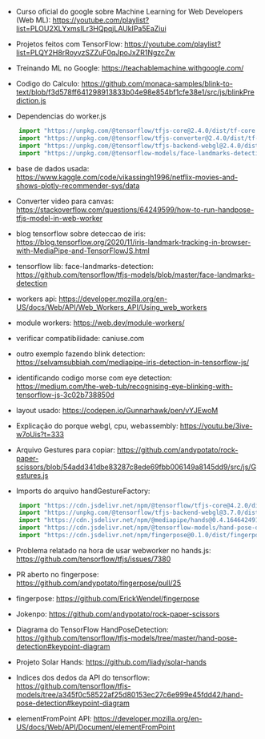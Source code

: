 - Curso oficial do google sobre Machine Learning for Web Developers (Web ML): https://youtube.com/playlist?list=PLOU2XLYxmsILr3HQpqjLAUkIPa5EaZiui
- Projetos feitos com TensorFlow: https://youtube.com/playlist?list=PLQY2H8rRoyvzSZZuF0qJpoJxZR1NgzcZw
- Treinando ML no Google: https://teachablemachine.withgoogle.com/


- Codigo do Calculo: https://github.com/monaca-samples/blink-to-text/blob/f3d578ff641298913833b04e98e854bf1cfe38e1/src/js/blinkPrediction.js
- Dependencias do worker.js
```js
    import "https://unpkg.com/@tensorflow/tfjs-core@2.4.0/dist/tf-core.js"
    import "https://unpkg.com/@tensorflow/tfjs-converter@2.4.0/dist/tf-converter.js"
    import "https://unpkg.com/@tensorflow/tfjs-backend-webgl@2.4.0/dist/tf-backend-webgl.js"
    import "https://unpkg.com/@tensorflow-models/face-landmarks-detection@0.0.1/dist/face-landmarks-detection.js"
```
- base de dados usada: https://www.kaggle.com/code/vikassingh1996/netflix-movies-and-shows-plotly-recommender-sys/data
- Converter video para canvas: https://stackoverflow.com/questions/64249599/how-to-run-handpose-tfjs-model-in-web-worker
- blog tensorflow sobre deteccao de iris: https://blog.tensorflow.org/2020/11/iris-landmark-tracking-in-browser-with-MediaPipe-and-TensorFlowJS.html
- tensorflow lib: face-landmarks-detection: https://github.com/tensorflow/tfjs-models/blob/master/face-landmarks-detection
- workers api: https://developer.mozilla.org/en-US/docs/Web/API/Web_Workers_API/Using_web_workers
- module workers: https://web.dev/module-workers/
- verificar compatibilidade: caniuse.com
- outro exemplo fazendo blink detection: https://selvamsubbiah.com/mediapipe-iris-detection-in-tensorflow-js/
- identificando codigo morse com eye detection: https://medium.com/the-web-tub/recognising-eye-blinking-with-tensorflow-js-3c02b738850d
- layout usado: https://codepen.io/Gunnarhawk/pen/vYJEwoM
- Explicação do porque webgl, cpu, webassembly: https://youtu.be/3ive-w7oUis?t=333


- Arquivo Gestures para copiar: https://github.com/andypotato/rock-paper-scissors/blob/54add341dbe83287c8ede69fbb006149a8145dd9/src/js/Gestures.js
- Imports do arquivo handGestureFactory:
```js
    import "https://cdn.jsdelivr.net/npm/@tensorflow/tfjs-core@4.2.0/dist/tf-core.min.js"
    import "https://unpkg.com/@tensorflow/tfjs-backend-webgl@3.7.0/dist/tf-backend-webgl.min.js"
    import "https://cdn.jsdelivr.net/npm/@mediapipe/hands@0.4.1646424915/hands.min.js"
    import "https://cdn.jsdelivr.net/npm/@tensorflow-models/hand-pose-detection@2.0.0/dist/hand-pose-detection.min.js"
    import "https://cdn.jsdelivr.net/npm/fingerpose@0.1.0/dist/fingerpose.min.js"
```
- Problema relatado na hora de usar webworker no hands.js: https://github.com/tensorflow/tfjs/issues/7380
- PR aberto no fingerpose: https://github.com/andypotato/fingerpose/pull/25
- fingerpose: https://github.com/ErickWendel/fingerpose
- Jokenpo: https://github.com/andypotato/rock-paper-scissors
- Diagrama do TensorFlow HandPoseDetection: https://github.com/tensorflow/tfjs-models/tree/master/hand-pose-detection#keypoint-diagram

- Projeto Solar Hands: https://github.com/liady/solar-hands
- Indices dos dedos da API do tensorflow: https://github.com/tensorflow/tfjs-models/tree/a345f0c58522af25d80153ec27c6e999e45fdd42/hand-pose-detection#keypoint-diagram
- elementFromPoint API: https://developer.mozilla.org/en-US/docs/Web/API/Document/elementFromPoint

